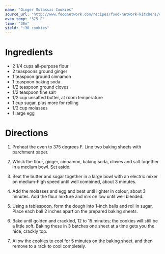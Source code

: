 ```yaml
---
name: "Ginger Molassas Cookies"
source_url: "http://www.foodnetwork.com/recipes/food-network-kitchens/chewy-ginger-molasses-cookies.html"
oven_temp: "375 F"
time: "30m"
yield: "~30 cookies"
---
```


# Ingredients

- 2 1/4 cups all-purpose flour
- 2 teaspoons ground ginger
- 1 teaspoon ground cinnamon
- 1 teaspoon baking soda
- 1/2 teaspoon ground cloves
- 1/2 teaspoon fine salt
- 1/2 cup unsalted butter, at room temperature
- 1 cup sugar, plus more for rolling
- 1/3 cup molasses
- 1 large egg

# Directions

1. Preheat the oven to 375 degrees F. Line two baking sheets with parchment paper.

2. Whisk the flour, ginger, cinnamon, baking soda, cloves and salt together in a medium bowl. Set aside.

3. Beat the butter and sugar together in a large bowl with an electric mixer on medium-high speed until well combined, about 3 minutes.

4. Add the molasses and egg and beat until lighter in colour, about 3 minutes. Add the flour mixture and mix on low until well blended.

4. Using a tablespoon, form the dough into 1-inch balls and roll in sugar. Place each ball 2 inches apart on the prepared baking sheets.

5. Bake until golden and crackled, 12 to 15 minutes; the cookies will still be a little soft. Baking these in 3 batches one sheet at a time gets you the nice, crackly top.

6. Allow the cookies to cool for 5 minutes on the baking sheet, and then remove to a rack to cool completely.

